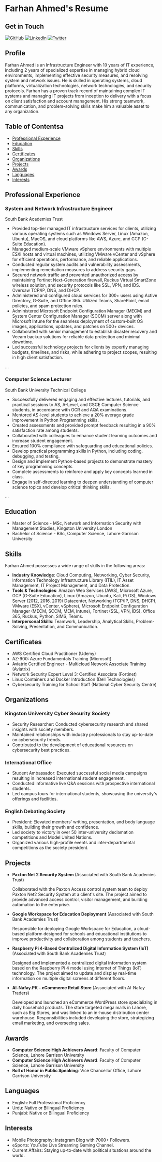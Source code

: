 # Farhan Ahmed's Resume
## Get in Touch
[![GitHub](icons/github.png)](https://github.com/your-username)
[![LinkedIn](icons/linkedin.png)](https://www.linkedin.com/in/your-profile)
[![Twitter](icons/twitter.png)](https://twitter.com/your-handle)

## Profile

Farhan Ahmed is an Infrastructure Engineer with 10 years of IT experience, including 2 years of specialized expertise in managing hybrid cloud environments, implementing effective security measures, and resolving system and network issues. He is skilled in operating systems, cloud platforms, virtualization technologies, network technologies, and security protocols. Farhan has a proven track record of maintaining complex IT systems and managing IT projects from inception to delivery with a focus on client satisfaction and account management. His strong teamwork, communication, and problem-solving skills make him a valuable asset to any organization.

## Table of Contentsa

- [Professional Experience](#professional-experience)
- [Education](#education)
- [Skills](#skills)
- [Certificates](#certificates)
- [Organizations](#organizations)
- [Projects](#projects)
- [Awards](#awards)
- [Languages](#languages)
- [Interests](#interests)

## Professional Experience

### System and Network Infrastructure Engineer
South Bank Academies Trust

- Provided top-tier managed IT infrastructure services for clients, utilizing various operating systems such as Windows Server, Linux (Amazon, Ubuntu), MacOS, and cloud platforms like AWS, Azure, and GCP (G-Suite Education).
- Managed medium-scale VMware vSphere environments with multiple ESXi hosts and virtual machines, utilizing VMware vCenter and vSphere for efficient operations, performance, and reliable applications.
- Conducted regular system audits and vulnerability assessments, implementing remediation measures to address security gaps.
- Secured network traffic and prevented unauthorized access by maintaining Fortinet Next-Generation firewall, Ruckus Virtual SmartZone wireless solution, and security protocols like SSL, VPN, and IDS. Oversaw TCP/IP, DNS, and DHCP.
- Administered and configured cloud services for 300+ users using Active Directory, G-Suite, and Office 365. Utilized Teams, SharePoint, email policies, and spam protection rules.
- Administered Microsoft Endpoint Configuration Manager (MECM) and System Center Configuration Manager (SCCM) server along with Microsoft Intune for the seamless deployment of custom-built OS images, applications, updates, and patches on 500+ devices.
- Collaborated with senior management to establish disaster recovery and Veeam backup solutions for reliable data protection and minimal downtime.
- Led successful technology projects for clients by expertly managing budgets, timelines, and risks, while adhering to project scopes, resulting in high client satisfaction.

...

### Computer Science Lecturer
South Bank University Technical College

- Successfully delivered engaging and effective lectures, tutorials, and practical sessions to AS, A-Level, and GSCE Computer Science students, in accordance with OCR and AQA examinations.
- Mentored AS-level students to achieve a 20% average grade improvement in Python Programming skills.
- Created assessments and provided prompt feedback resulting in a 90% satisfaction rate among students.
- Collaborated with colleagues to enhance student learning outcomes and increase student engagement.
- Ensured 100% compliance with safeguarding and educational policies.
- Develop practical programming skills in Python, including coding, debugging, and testing.
- Design and implement Python-based projects to demonstrate mastery of key programming concepts.
- Complete assessments to reinforce and apply key concepts learned in class.
- Engage in self-directed learning to deepen understanding of computer science topics and develop critical thinking skills.

...

## Education

- Master of Science - MSc, Network and Information Security with Management Studies, Kingston University London
- Bachelor of Science - BSc, Computer Science, Lahore Garrison University

## Skills

Farhan Ahmed possesses a wide range of skills in the following areas:

- **Industry Knowledge**: Cloud Computing, Networking, Cyber Security, Information Technology Infrastructure Library (ITIL), IT Asset Management, IT Project Management, and Data Protection.
- **Tools & Technologies**: Amazon Web Services (AWS), Microsoft Azure, GCP (G-Suite Education), Linux (Amazon, Ubuntu, Kali, Pi OS), Windows Server (2012, 2016, 2019) Datacenter, Networking (TCP/IP, DNS, DHCP), VMware (ESXi, vCenter, vSphere), Microsoft Endpoint Configuration Manager (MECM, SCCM, MEM, Intune), Fortinet (SSL, VPN, IDS), Office 365, Ruckus, Python, SIMS, Teams.
- **Interpersonal Skills**: Teamwork, Leadership, Analytical Skills, Problem-Solving, Presentation, and Communication.

## Certificates

- AWS Certified Cloud Practitioner (Udemy)
- AZ-900: Azure Fundamentals Training (Microsoft)
- Aviatrix Certified Engineer - Multicloud Network Associate Training (Aviatrix)
- Network Security Expert Level 3: Certified Associate (Fortinet)
- Linux Containers and Docker Introduction (Dell Technologies)
- Cybersecurity Training for School Staff (National Cyber Security Centre)

## Organizations

### Kingston University Cyber Security Society

- Security Researcher: Conducted cybersecurity research and shared insights with society members.
- Maintained relationships with industry professionals to stay up-to-date on cybersecurity trends.
- Contributed to the development of educational resources on cybersecurity best practices.

### International Office

- Student Ambassador: Executed successful social media campaigns resulting in increased international student engagement.
- Conducted informative live Q&A sessions with prospective international students.
- Led campus tours for international students, showcasing the university's offerings and facilities.

### English Debating Society

- President: Elevated members' writing, presentation, and body language skills, building their growth and confidence.
- Led society to victory in over 50 inter-university declamation competitions and Model United Nations.
- Organized various high-profile events and inter-departmental competitions as the society president.

## Projects

- **Paxton Net 2 Security System** (Associated with South Bank Academies Trust)

    Collaborated with the Paxton Access control system team to deploy Paxton Net2 Security System at a client's site. The project aimed to provide advanced access control, visitor management, and building automation to the enterprise.

- **Google Workspace for Education Deployment** (Associated with South Bank Academies Trust)

    Responsible for deploying Google Workspace for Education, a cloud-based platform designed for schools and educational institutions to improve productivity and collaboration among students and teachers.

- **Raspberry Pi 4-Based Centralized Digital Information System (IoT)** (Associated with South Bank Academies Trust)

    Designed and implemented a centralized digital information system based on the Raspberry Pi 4 model using Internet of Things (IoT) technology. The project aimed to update and display real-time information on multiple digital screens at different floors.

- **Al-Nafay.PK - eCommerce Retail Store** (Associated with Al-Nafay Traders)

    Developed and launched an eCommerce WordPress store specializing in daily household products. The store targeted mega malls in Lahore, such as Big Stores, and was linked to an in-house distribution center warehouse. Responsibilities included developing the store, strategizing email marketing, and overseeing sales.

## Awards

- **Computer Science High Achievers Award**: Faculty of Computer Science, Lahore Garrison University
- **Computer Science High Achievers Award**: Faculty of Computer Science, Lahore Garrison University
- **Roll of Honor in Public Speaking**: Vice Chancellor Office, Lahore Garrison University

## Languages

- English: Full Professional Proficiency
- Urdu: Native or Bilingual Proficiency
- Punjabi: Native or Bilingual Proficiency

## Interests

- Mobile Photography: Instagram Blog with 7000+ Followers.
- eSports: YouTube Live Streaming Gaming Channel.
- Current Affairs: Staying up-to-date with political situations around the world.
